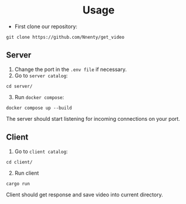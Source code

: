 <h1 align ="center">Usage</h1>

- First clone our repository:
```
git clone https://github.com/Nnenty/get_video
```
## Server
1. Change the port in the `.env file` if necessary.
2. Go to `server catalog`:
```
cd server/
```
3. Run `docker compose`:
``` 
docker compose up --build
```

The server should start listening for incoming connections on your port.

## Client
1. Go to `client catalog`:
```
cd client/
```

2. Run client
```
cargo run
```

Client should get response and save video into current directory.